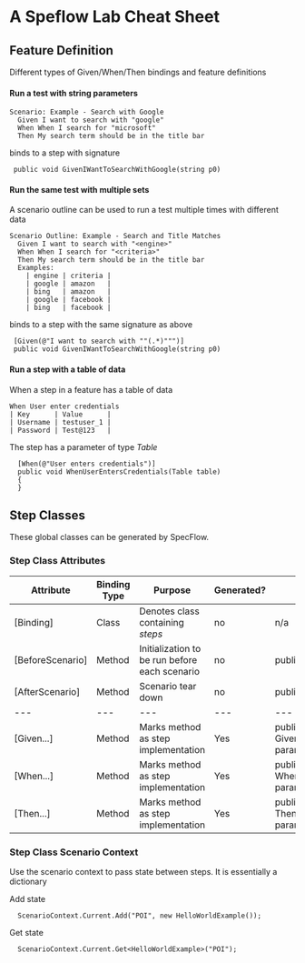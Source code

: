 # A Speflow Lab Cheat Sheet #

## Feature Definition ##
Different types of Given/When/Then bindings and feature definitions

#### Run a test with string parameters ####
~~~~
Scenario: Example - Search with Google
  Given I want to search with "google"
  When When I search for "microsoft"
  Then My search term should be in the title bar
~~~~
binds to a step with signature
~~~
 public void GivenIWantToSearchWithGoogle(string p0)
~~~

#### Run the same test with multiple sets ####
A scenario outline can be used to run a test multiple times with different data
~~~~
Scenario Outline: Example - Search and Title Matches
  Given I want to search with "<engine>"
  When When I search for "<criteria>"
  Then My search term should be in the title bar
  Examples: 
    | engine | criteria |
    | google | amazon   |
    | bing   | amazon   |
    | google | facebook |
    | bing   | facebook |
~~~~
binds to a step with the same signature as above
~~~
 [Given(@"I want to search with ""(.*)""")]
 public void GivenIWantToSearchWithGoogle(string p0)
~~~

#### Run a step with a table of data ####

When a step in a feature has a table of data
~~~
When User enter credentials
| Key      | Value      |
| Username | testuser_1 |
| Password | Test@123   |
~~~

The step has a parameter of type _Table_
~~~
  [When(@"User enters credentials")]
  public void WhenUserEntersCredentials(Table table)
  {
  }
~~~


## Step Classes ##
These global classes can be generated by SpecFlow.

### Step Class Attributes ###

|Attribute|Binding Type|Purpose |Generated?| Method Signature|
|---|---|---|---|---|
|[Binding]|Class|Denotes class containing _steps_| no | n/a|
|[BeforeScenario]|Method|Initialization to be run before each scenario| no |public void BeforeScenario()|
|[AfterScenario]|Method|Scenario tear down| no | public void AfterScenario()|
|---|---|---|---|---|
|[Given...]|Method|Marks method as step implementation| Yes |public void GivenIWantSomething(\<optional parameters\>)|
|[When...]| Method|Marks method as step implementation| Yes |public void WhenIDoSomething(\<optional parameters\>)|
|[Then...]| Method|Marks method as step implementation| Yes |public void ThenMySearchShouldReturn(\<optional parameters\>)|


### Step Class Scenario Context ###
Use the scenario context to pass state between steps.  It is essentially a dictionary

Add state
~~~
  ScenarioContext.Current.Add("POI", new HelloWorldExample());
~~~

Get state
~~~
  ScenarioContext.Current.Get<HelloWorldExample>("POI");
~~~